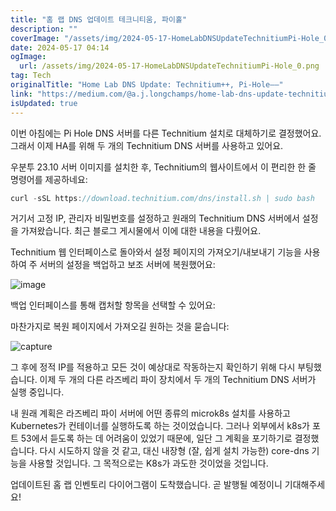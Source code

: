 ```yaml
---
title: "홈 랩 DNS 업데이트 테크니티움, 파이홀"
description: ""
coverImage: "/assets/img/2024-05-17-HomeLabDNSUpdateTechnitiumPi-Hole_0.png"
date: 2024-05-17 04:14
ogImage: 
  url: /assets/img/2024-05-17-HomeLabDNSUpdateTechnitiumPi-Hole_0.png
tag: Tech
originalTitle: "Home Lab DNS Update: Technitium++, Pi-Hole––"
link: "https://medium.com/@a.j.longchamps/home-lab-dns-update-technitium-pi-hole-cb9bf24bb8b5"
isUpdated: true
---
```





이번 아침에는 Pi Hole DNS 서버를 다른 Technitium 설치로 대체하기로 결정했어요. 그래서 이제 HA를 위해 두 개의 Technitium DNS 서버를 사용하고 있어요.

우분투 23.10 서버 이미지를 설치한 후, Technitium의 웹사이트에서 이 편리한 한 줄 명령어를 제공하네요:

```js
curl -sSL https://download.technitium.com/dns/install.sh | sudo bash
```

<div class="content-ad"></div>

거기서 고정 IP, 관리자 비밀번호를 설정하고 원래의 Technitium DNS 서버에서 설정을 가져왔습니다. 최근 블로그 게시물에서 이에 대한 내용을 다뤘어요.

Technitium 웹 인터페이스로 돌아와서 설정 페이지의 가져오기/내보내기 기능을 사용하여 주 서버의 설정을 백업하고 보조 서버에 복원했어요:

![image](/assets/img/2024-05-17-HomeLabDNSUpdateTechnitiumPi-Hole_1.png)

백업 인터페이스를 통해 캡처할 항목을 선택할 수 있어요:

<div class="content-ad"></div>

마찬가지로 복원 페이지에서 가져오길 원하는 것을 묻습니다:

![capture](/assets/img/2024-05-17-HomeLabDNSUpdateTechnitiumPi-Hole_3.png)

그 후에 정적 IP를 적용하고 모든 것이 예상대로 작동하는지 확인하기 위해 다시 부팅했습니다. 이제 두 개의 다른 라즈베리 파이 장치에서 두 개의 Technitium DNS 서버가 실행 중입니다.

<div class="content-ad"></div>

내 원래 계획은 라즈베리 파이 서버에 어떤 종류의 microk8s 설치를 사용하고 Kubernetes가 컨테이너를 실행하도록 하는 것이었습니다. 그러나 외부에서 k8s가 포트 53에서 듣도록 하는 데 어려움이 있었기 때문에, 일단 그 계획을 포기하기로 결정했습니다. 다시 시도하지 않을 것 같고, 대신 내장형 (잘, 쉽게 설치 가능한) core-dns 기능을 사용할 것입니다. 그 목적으로는 K8s가 과도한 것이었을 것입니다.

업데이트된 홈 랩 인벤토리 다이어그램이 도착했습니다. 곧 발행될 예정이니 기대해주세요!